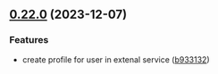 ## [0.22.0](https://github.com/taskany-inc/crew/compare/v0.21.1...v0.22.0) (2023-12-07)


### Features

* create profile for user in extenal service ([b933132](https://github.com/taskany-inc/crew/commit/b93313238f915bb80b8d9abe6a9720dc175e9571))

